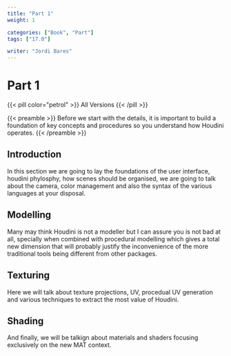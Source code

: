 ```yaml
---
title: "Part 1"
weight: 1

categories: ["Book", "Part"]
tags: ["17.0"]

writer: "Jordi Bares"
---
```


# Part 1

{{< pill color="petrol" >}}
All Versions
{{< /pill >}}

{{< preamble >}}
Before we start with the details, it is important to build a foundation of key concepts and procedures so you understand how Houdini operates.
{{< /preamble >}}

## Introduction

In this section we are going to lay the foundations of the user interface, houdini phylosphy, how scenes should be organised, we are going to talk about the camera, color management and also the syntax of the various languages at your disposal.

## Modelling

Many may think Houdini is not a modeller but I can assure you is not bad at all, specially when combined with procedural modelling which gives a total new dimension that will probably justify the inconvenience of the more traditional tools being different from other packages.

## Texturing

Here we will talk about texture projections, UV, procedual UV generation and various techniques to extract the most value of Houdini.

## Shading

And finally, we will be talkign about materials and shaders focusing exclusively on the new MAT context.